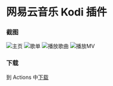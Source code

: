# 网易云音乐 Kodi 插件

### 截图

![主页](https://cdn.jsdelivr.net/gh/chen310/plugin.audio.music163/public/home.png)
![歌单](https://cdn.jsdelivr.net/gh/chen310/plugin.audio.music163/public/playlist.png)
![播放歌曲](https://cdn.jsdelivr.net/gh/chen310/plugin.audio.music163/public/song.png)
![播放MV](https://cdn.jsdelivr.net/gh/chen310/plugin.audio.music163/public/mv.png)

### 下载

到 Actions 中[下载](https://github.com/chen310/plugin.audio.music163/actions)
